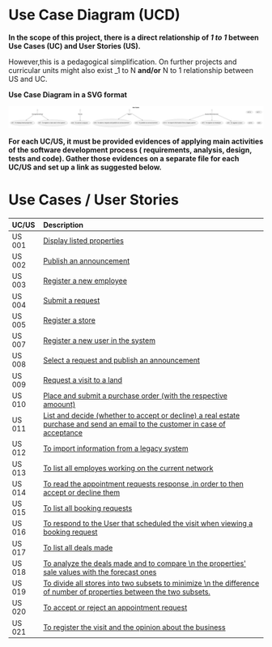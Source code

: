 # Use Case Diagram (UCD)

**In the scope of this project, there is a direct relationship of _1 to 1_ between Use Cases (UC) and User Stories (US).**

However,this is a pedagogical simplification. On further projects and curricular units might also exist _1 to
N **and/or** N to 1 relationship between US and UC.

**Use Case Diagram in a SVG format**

![Use Case Diagram](svg/use-case-diagram.svg)

**For each UC/US, it must be provided evidences of applying main activities of the software development process (
requirements, analysis, design, tests and code). Gather those evidences on a separate file for each UC/US and set up a
link as suggested below.**

# Use Cases / User Stories

| UC/US  | Description                                                                                                                                            |                   
|:-------|:-------------------------------------------------------------------------------------------------------------------------------------------------------|
| US 001 | [Display listed properties](../../us001/US001-menu.md)                                                                                                 |
| US 002 | [Publish an announcement ](../../us002/US002-menu.md)                                                                                                  |
| US 003 | [Register a new employee](../../us003/US003-menu.md)                                                                                                   | 
| US 004 | [Submit a request](../../us004/US004-menu.md)                                                                                                          |
| US 005 | [Register a store](../../us005/US005-menu.md)                                                                                                          |
| US 007 | [Register a new user in the system](../../us007/US007-menu.md)                                                                                         |                                                    |
| US 008 | [Select a request and publish an announcement](../../US008/Readme.md)                                                                                  |
| US 009 | [Request a visit to a land](../../US009/Readme.md)                                                                                                     |
| US 010 | [Place and submit a purchase order (with the respective amoount)](../../US010/Readme.md)                                                               | 
| US 011 | [List and decide (whether to accept or decline) a real estate purchase and send an email to the customer in case of acceptance](../../US011/Readme.md) |
| US 012 | [ To import information from a legacy system](../../US012/Readme.md)                                                                                   ||        |                                                                                                                                                        |
| US 013 | [To list all employes working on the current network](../../US013/Readme.md)                                                                           |
| US 014 | [To read the appointment requests response ,in order to then accept or decline them]()                                                                 |
| US 015 | [ To list all booking requests ](../../US015/Readme.md)                                                                                                | 
| US 016 | [To respond to the User that scheduled the visit when viewing a booking request ](../../US016/Readme.md)                                               |
| US 017 | [ To list all deals made ](../../US017/Readme.md)                                                                                                      |
| US 018 | [ To analyze the deals made and  to compare \n the properties' sale values with the forecast ones ](../../US018/Readme.md)                             |
| US 019 | [To divide all stores into two subsets to minimize \n the difference of number of properties between the two subsets. ](../../US019/Readme.md)         |
| US 020 | [ To accept or reject an appointment request](../../US020/Readme.md)                                                                                   |
| US 021 | [ To register the visit and the opinion about the business ](../../US021/Readme.md)                                                                    |


